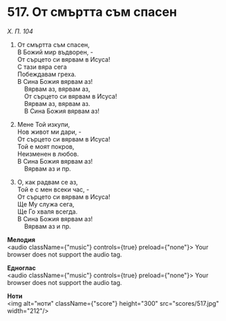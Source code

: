 # 517. От смъртта съм спасен  

*Х. П. 104*  

1. От смъртта съм спасен,  
В Божий мир въдворен, -  
От сърцето си вярвам в Исуса!  
С тази вяра сега  
Побеждавам греха.  
В Сина Божия вярвам аз!  
    Вярвам аз, вярвам аз,  
    От сърцето си вярвам в Исуса!  
    Вярвам аз, вярвам аз.  
    В Сина Божия вярвам аз!  

2. Мене Той изкупи,  
Нов живот ми дари, -  
От сърцето си вярвам в Исуса!  
Той е моят покров,  
Неизменен в любов.  
В Сина Божия вярвам аз!  
    Вярвам аз и пр.  

3. О, как радвам се аз,  
Той е с мен всеки час, -  
От сърцето си вярвам в Исуса!  
Ще Му служа сега,  
Ще Го хваля всегда.  
В Сина Божия вярвам аз!  
    Вярвам аз и пр.  

__Мелодия__  
<audio className={"music"} controls={true} preload={"none"}><source src="mp3/517.mp3" type="audio/mpeg"/>
Your browser does not support the audio tag.
</audio>  

__Едноглас__  
<audio className={"music"} controls={true} preload={"none"}><source src="transp/517.mp3" type="audio/mpeg"/>
Your browser does not support the audio tag.
</audio>  

__Ноти__  
<img alt="ноти" className={"score"} height="300" src="scores/517.jpg" width="212"/>
